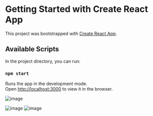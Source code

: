 # Getting Started with Create React App

This project was bootstrapped with [Create React App](https://github.com/facebook/create-react-app).

## Available Scripts

In the project directory, you can run:

### `npm start`

Runs the app in the development mode.\
Open [http://localhost:3000](http://localhost:3000) to view it in the browser.

![image](https://user-images.githubusercontent.com/69525844/137682787-618c633c-99f0-49dd-adb8-8a61c77e7aad.png)

![image](https://user-images.githubusercontent.com/69525844/137682738-e633f6da-a903-48cc-9915-83acc6822bbc.png)
![image](https://user-images.githubusercontent.com/69525844/137682840-1b3d9f99-9078-4fa2-beeb-f64151997961.png)

